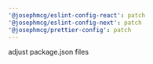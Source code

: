 ```yaml
---
'@josephmcg/eslint-config-react': patch
'@josephmcg/eslint-config-next': patch
'@josephmcg/prettier-config': patch
---
```


adjust package.json files
